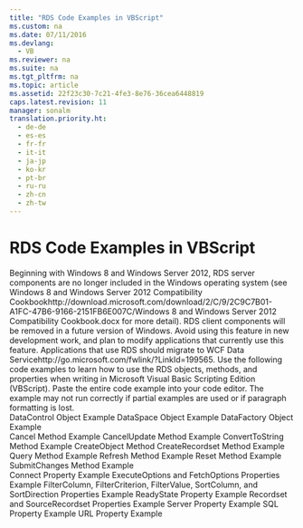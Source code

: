 ```yaml
---
title: "RDS Code Examples in VBScript"
ms.custom: na
ms.date: 07/11/2016
ms.devlang: 
  - VB
ms.reviewer: na
ms.suite: na
ms.tgt_pltfrm: na
ms.topic: article
ms.assetid: 22f23c30-7c21-4fe3-8e76-36cea6448819
caps.latest.revision: 11
manager: sonalm
translation.priority.ht: 
  - de-de
  - es-es
  - fr-fr
  - it-it
  - ja-jp
  - ko-kr
  - pt-br
  - ru-ru
  - zh-cn
  - zh-tw
---
```

# RDS Code Examples in VBScript
<?xml version="1.0" encoding="utf-8"?>
<developerReferenceWithoutSyntaxDocument xmlns="http://ddue.schemas.microsoft.com/authoring/2003/5" xmlns:xlink="http://www.w3.org/1999/xlink" xmlns:xsi="http://www.w3.org/2001/XMLSchema-instance" xsi:schemaLocation="http://ddue.schemas.microsoft.com/authoring/2003/5 http://dduestorage.blob.core.windows.net/ddueschema/developer.xsd">
  <introduction>
    <alert class="important">
      <para>Beginning with Windows 8 and Windows Server 2012, RDS server components are no longer included in the Windows operating system (see Windows 8 and <externalLink><linkText>Windows Server 2012 Compatibility Cookbook</linkText><linkUri>http://download.microsoft.com/download/2/C/9/2C9C7B01-A1FC-47B6-9166-2151FB6E007C/Windows 8 and Windows Server 2012 Compatibility Cookbook.docx</linkUri></externalLink> for more detail). RDS client components will be removed in a future version of Windows. Avoid using this feature in new development work, and plan to modify applications that currently use this feature. Applications that use RDS should migrate to <externalLink><linkText>WCF Data Service</linkText><linkUri>http://go.microsoft.com/fwlink/?LinkId=199565</linkUri></externalLink>.</para>
    </alert>
    <para>Use the following code examples to learn how to use the RDS objects, methods, and properties when writing in Microsoft Visual Basic Scripting Edition (VBScript).</para>
    <alert class="note">
      <para>Paste the entire code example into your code editor. The example may not run correctly if partial examples are used or if paragraph formatting is lost.</para>
    </alert>
  </introduction>
  <section>
    <title>Objects</title>
    <content>
      <list class="bullet">
        <listItem>
          <para>
            <legacyLink xlink:href="4f306a51-d5a4-4785-b426-487639cda164">DataControl Object Example</legacyLink>
          </para>
        </listItem>
        <listItem>
          <para>
            <legacyLink xlink:href="12b0e160-5e5c-441f-bed7-ac0bd061e003">DataSpace Object Example</legacyLink>
          </para>
        </listItem>
        <listItem>
          <para>
            <legacyLink xlink:href="b4e2844a-120a-4513-860b-f1b6e4b5dda4">DataFactory Object Example</legacyLink>
          </para>
        </listItem>
      </list>
    </content>
  </section>
  <section>
    <title>Methods</title>
    <content>
      <list class="bullet">
        <listItem>
          <para>
            <legacyLink xlink:href="4ade106d-063d-486e-bc4d-a1a6b6e0bea9">Cancel Method Example</legacyLink>
          </para>
        </listItem>
        <listItem>
          <para>
            <legacyLink xlink:href="c23912f0-1288-4727-8fb4-f643b8811cf7">CancelUpdate Method Example</legacyLink>
          </para>
        </listItem>
        <listItem>
          <para>
            <legacyLink xlink:href="edd0a01c-1a1b-4b91-9966-2529e244abae">ConvertToString Method Example</legacyLink>
          </para>
        </listItem>
        <listItem>
          <para>
            <legacyLink xlink:href="12b0e160-5e5c-441f-bed7-ac0bd061e003">CreateObject Method</legacyLink>
          </para>
        </listItem>
        <listItem>
          <para>
            <legacyLink xlink:href="cce0d8b5-e87b-4f7b-a8a0-37d5025a1f5d">CreateRecordset Method Example</legacyLink>
          </para>
        </listItem>
        <listItem>
          <para>
            <legacyLink xlink:href="b4e2844a-120a-4513-860b-f1b6e4b5dda4">Query Method Example</legacyLink>
          </para>
        </listItem>
        <listItem>
          <para>
            <legacyLink xlink:href="f2926578-bc60-464b-916e-ddfdb8014253">Refresh Method Example</legacyLink>
          </para>
        </listItem>
        <listItem>
          <para>
            <legacyLink xlink:href="8a74802f-34d6-4676-bf94-07df5f8bff66">Reset Method Example</legacyLink>
          </para>
        </listItem>
        <listItem>
          <para>
            <legacyLink xlink:href="619bc7fd-ad0a-44ea-9678-ad40a662c258">SubmitChanges Method Example</legacyLink>
          </para>
        </listItem>
      </list>
    </content>
  </section>
  <section>
    <title>Properties</title>
    <content>
      <list class="bullet">
        <listItem>
          <para>
            <legacyLink xlink:href="06297993-fe72-4446-aa76-3b8bc25444f6">Connect Property Example</legacyLink>
          </para>
        </listItem>
        <listItem>
          <para>
            <legacyLink xlink:href="753a4a3d-0fba-40b8-86e7-50b34182ca69">ExecuteOptions and FetchOptions Properties Example</legacyLink>
          </para>
        </listItem>
        <listItem>
          <para>
            <legacyLink xlink:href="8a74802f-34d6-4676-bf94-07df5f8bff66">FilterColumn, FilterCriterion, FilterValue, SortColumn, and SortDirection Properties Example</legacyLink>
          </para>
        </listItem>
        <listItem>
          <para>
            <legacyLink xlink:href="e3e18da4-0511-4ece-a35d-699978bc28c6">ReadyState Property Example</legacyLink>
          </para>
        </listItem>
        <listItem>
          <para>
            <legacyLink xlink:href="95175316-cd10-4cf7-96ba-2a226fd97701">Recordset and SourceRecordset Properties Example</legacyLink>
          </para>
        </listItem>
        <listItem>
          <para>
            <legacyLink xlink:href="0fe57af9-a4d0-4986-a2e3-beaa4d26ed58">Server Property Example</legacyLink>
          </para>
        </listItem>
        <listItem>
          <para>
            <legacyLink xlink:href="32c33bcf-3320-4836-9e2e-99c8978ce581">SQL Property Example</legacyLink>
          </para>
        </listItem>
        <listItem>
          <para>
            <legacyLink xlink:href="6ae5ac50-c88c-4262-b7ab-f2b3de382a0b">URL Property Example</legacyLink>
          </para>
        </listItem>
      </list>
    </content>
  </section>
  <relatedTopics />
</developerReferenceWithoutSyntaxDocument>